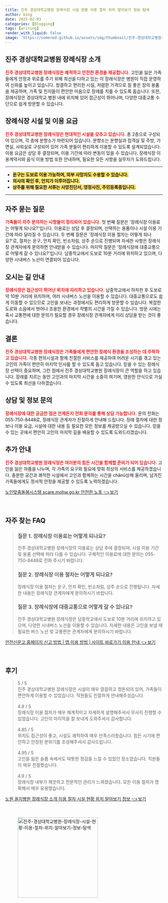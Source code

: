 ```yaml
---
title: 진주 경상대학교병원 장례식장 시설 현황 이용 절차 위치 알아보기 정보 탐색
author: bing
date: 2025-02-03
categories: [Blogging]
tags: [writing]
render_with_liquid: false
image: 'https://somered.github.io/assets/img/thumbnail/진주-경상대학교병원-장례식장-시설-현황-이용-절차-위치-알아보기-정보-탐색.webp'
---
```



<h2 id='진주 경상대학교병원 장례식장 소개'>진주 경상대학교병원 장례식장 소개</h2>

<p><b><span style="color: #ee2323;">진주 경상대학교병원 장례식장은 쾌적하고 안전한 환경을 제공합니다.</span></b> 고인을 잃은 가족들에게 안정과 위로를 주기 위해 최선을 다하고 있는 이 장례식장은 병원이 직접 운영하여 신뢰를 높이고 있습니다. 청결하고 편리한 시설, 저렴한 가격으로 질 좋은 장의 용품을 제공하며, 가족 및 친지들이 편안한 마음으로 장례를 치를 수 있도록 돕습니다. 또한, 장례식장은 경상대학교 병원 내에 위치해 있어 접근성이 뛰어나며, 다양한 대중교통 수단으로 쉽게 방문할 수 있습니다.</p>

<h2 id='시설 및 이용 요금'>장례식장 시설 및 이용 요금</h2>

<p><b><span style="color: #ee2323;">진주 경상대학교병원 장례식장은 현대적인 시설을 갖추고 있습니다.</span></b> 총 2층으로 구성되어 있으며, 각 층에 분향소가 마련되어 있습니다. 분향소는 분향실과 접객실 및 주방, 가면실, 샤워실로 구성되어 있어 가족 분들이 편리하게 이용할 수 있도록 설계되었습니다. 이용 요금은 상담 후 결정되며, 이용 기간에 따라 변동이 있을 수 있습니다. 장례식장 이용계약서와 음식 이용 방법 또한 안내하며, 필요한 모든 사항을 실무자가 도와드립니다.</p>

<hr />

<ul>
    <li><b><span style="background-color: #ffe066;">운구는 도보로 이용 가능하며, 외부 사망자도 수용할 수 있습니다.</span></b></li>
    <li><b><span style="background-color: #ffe066;">의사의 확인 후, 안치가 이루어집니다.</span></b></li>
    <li><b><span style="background-color: #ffe066;">상주를 위해 필요한 서류는 사망진단서, 영정사진, 주민등록증입니다.</span></b></li>
</ul>

<hr />

<h2 id='자주 묻는 질문'>자주 묻는 질문</h2>

<p><b><span style="color: #ee2323;">가족들이 자주 문의하는 사항들이 정리되어 있습니다.</span></b> 첫 번째 질문은 '장례식장 이용료는 어떻게 되나요?'입니다. 이용료는 상담 후 결정되며, 선택하는 용품이나 시설 이용 기간에 따라 달라질 수 있습니다. 두 번째 질문은 '장례식장 이용 절차는 어떻게 되나요?'로, 절차는 운구, 안치 확인, 빈소차림, 상주 순으로 진행되며 자세한 사항은 장례식장 관계자에게 문의하면 안내받을 수 있습니다. 마지막 질문은 '장례식장에 대중교통으로 어떻게 갈 수 있나요?'입니다. 남중학교에서 도보로 10분 거리에 위치하고 있으며, 다양한 시내버스 노선이 연결되어 있습니다.</p>

<h2 id='오시는 길'>오시는 길 안내</h2>

<p><b><span style="color: #ee2323;">장례식장은 접근성이 뛰어난 위치에 자리하고 있습니다.</span></b> 남중학교에서 하차한 후 도보로 약 10분 거리에 위치하며, 여러 시내버스 노선을 이용할 수 있습니다. 대중교통으로도 쉽게 이동할 수 있으므로 고인을 보내는 과정에서도 편리하게 방문할 수 있습니다. 복잡한 도로와 소음에서 벗어나 조용한 환경에서 작별의 시간을 가질 수 있습니다. 방문 시에는 혹시 교통편에 대한 문의가 필요할 경우 장례식장 관계자에게 미리 상담을 받는 것이 좋습니다.</p>

<h2 id='마무리'>결론</h2>

<p><b><span style="color: #ee2323;">진주 경상대학교병원 장례식장은 가족들에게 편안한 장례식 환경을 조성하는 데 주력하고 있습니다.</span></b> 각종 편의시설과 함께 친절한 서비스를 제공하여 어려운 시기를 겪고 있는 고인의 가족이 편안히 마지막 인사를 할 수 있도록 돕고 있습니다. 믿을 수 있는 장례식장 선택이 중요하며, 그런 점에서 진주 경상대학교병원 장례식장이 큰 역할을 하고 있습니다. 장례를 치르는 동안 고인과의 마지막 시간을 소중히 여기며, 영원한 안식으로 가실 수 있도록 최선을 다하겠습니다.</p>

<h2 id='정보 문의'>상담 및 정보 문의</h2>

<p><b><span style="color: #ee2323;">장례식장에 대한 궁금한 점은 언제든지 전화 문의를 통해 상담 가능합니다.</span></b> 문의 전화는 055-750-8448로, 장례식장 관계자가 친절하게 안내해 드립니다. 장례 절차에 대한 정보나 이용 요금, 시설에 대한 내용 등 필요한 모든 정보를 제공받으실 수 있습니다. 믿을 수 있는 곳에서 편안히 고인의 마지막 길을 배웅할 수 있도록 도와드리겠습니다.</p>

<h2 id='추가 안내'>추가 안내</h2>

<p><b><span style="color: #ee2323;">진주 경상대학교병원 장례식장은 여러분의 힘든 시간을 함께할 준비가 되어 있습니다.</span></b> 고인을 잃은 아픔을 나누며, 각 가족의 요구와 필요에 맞춰 최상의 서비스를 제공하겠습니다. 충분한 공간과 쾌적한 시설에서 고인과 함께하는 시간을 chânü상해 올리며, 남겨진 가족들에게도 정서적 안정을 제공할 수 있도록 노력하겠습니다.</p>


<p><a class="click-button" title="노인맞춤돌봄시스템 scare.mohw.go.kr 안전한 노후" href="https://somered.github.io/posts/%EB%85%B8%EC%9D%B8%EB%A7%9E%EC%B6%A4%EB%8F%8C%EB%B4%84%EC%8B%9C%EC%8A%A4%ED%85%9C-scare.mohw.go.kr-%EC%95%88%EC%A0%84%ED%95%9C-%EB%85%B8%ED%9B%84/" rel="dofollow">노인맞춤돌봄시스템 scare.mohw.go.kr 안전한 노후 👈 보기</a></p><br>
<h2 id='자주_찾는_FAQ'>자주 찾는 FAQ</h2>
<div itemscope="" itemtype="https://schema.org/FAQPage"> 
<blockquote> 
<div itemscope="" itemprop="mainEntity" itemtype="https://schema.org/Question"> 
<h3 itemprop="name">질문 1. 장례식장 이용료는 어떻게 되나요?</h3> 
<div itemscope="" itemprop="acceptedAnswer" itemtype="https://schema.org/Answer"> 
<span itemprop="text"> 
<p>진주 경상대학교병원 장례식장의 이용료는 상담 후에 결정되며, 시설 이용 기간 및 용품 선택에 따라 다를 수 있습니다. 구체적인 이용료에 대한 문의는 055-750-8448로 전화 주시기 바랍니다.</p> 
</span> 
</div> 
</div> 
<div itemscope="" itemprop="mainEntity" itemtype="https://schema.org/Question"> 
<h3 itemprop="name">질문 2. 장례식장 이용 절차는 어떻게 되나요?</h3> 
<div itemscope="" itemprop="acceptedAnswer" itemtype="https://schema.org/Answer"> 
<span itemprop="text"> 
<p>장례식장 이용 절차는 운구, 안치 확인, 빈소차림, 상주 순으로 진행됩니다. 자세한 내용은 장례식장 관계자에게 문의하시기 바랍니다.</p> 
</span> 
</div> 
</div> 
<div itemscope="" itemprop="mainEntity" itemtype="https://schema.org/Question"> 
<h3 itemprop="name">질문 3. 장례식장에 대중교통으로 어떻게 갈 수 있나요?</h3> 
<div itemscope="" itemprop="acceptedAnswer" itemtype="https://schema.org/Answer"> 
<span itemprop="text"> 
<p>진주 경상대학교병원 장례식장은 남중학교에서 도보로 10분 거리에 위치하고 있으며, 다양한 시내버스 노선을 이용할 수 있습니다. 자세한 내용은 고인을 보낼 때 필요한 버스 노선 및 교통편은 관계자에게 문의하시기 바랍니다.</p> 
</span> 
</div> 
</div> 
</blockquote> 
</div>
<p><a class="click-button" title="안전신문고 홈페이지 신고 방법 | 앱 이용 방법 | 사이트 바로가기 이용 안내" href="https://somered.github.io/posts/%EC%95%88%EC%A0%84%EC%8B%A0%EB%AC%B8%EA%B3%A0-%ED%99%88%ED%8E%98%EC%9D%B4%EC%A7%80-%EC%8B%A0%EA%B3%A0-%EB%B0%A9%EB%B2%95-%EC%95%B1-%EC%9D%B4%EC%9A%A9-%EB%B0%A9%EB%B2%95-%EC%82%AC%EC%9D%B4%ED%8A%B8-%EB%B0%94%EB%A1%9C%EA%B0%80%EA%B8%B0-%EC%9D%B4%EC%9A%A9-%EC%95%88%EB%82%B4/" rel="dofollow">안전신문고 홈페이지 신고 방법 | 앱 이용 방법 | 사이트 바로가기 이용 안내 👈 보기</a></p><br>
<h2 id='후기'>후기</h2>
<div itemscope itemtype="https://schema.org/Product">
  <blockquote>
  <div itemprop="review" itemscope itemtype="https://schema.org/Review">
      <div itemprop="reviewRating" itemscope itemtype="https://schema.org/Rating"> <span itemprop="ratingValue">5</span> / <span itemprop="bestRating">5</span> </div>
      <span itemprop="reviewBody">진주 경상대학교병원 장례식장은 시설이 매우 깔끔하고 정돈되어 있어, 가족들이 편안하게 이용할 수 있었습니다. 직원들도 친절하게 안내해주셨습니다.</span>
  </div>
  <br>
  <div itemprop="review" itemscope itemtype="https://schema.org/Review">
      <div itemprop="reviewRating" itemscope itemtype="https://schema.org/Rating"> <span itemprop="ratingValue">4.9</span> / <span itemprop="bestRating">5</span> </div>
      <span itemprop="reviewBody">장례식장 이용 절차가 매우 체계적이고 자세하게 설명해주셔서 무사히 진행할 수 있었습니다. 고인의 마지막을 잘 보내게 도와주셔서 감사합니다.</span>
  </div>
  <br>
  <div itemprop="review" itemscope itemtype="https://schema.org/Review">
      <div itemprop="reviewRating" itemscope itemtype="https://schema.org/Rating"> <span itemprop="ratingValue">4.85</span> / <span itemprop="bestRating">5</span> </div>
      <span itemprop="reviewBody">위치도 접근성이 좋고, 시설도 쾌적하여 매우 만족스러웠습니다. 힘든 시기에 편안하고 안정된 분위기를 조성해주셔서 감사드립니다.</span>
  </div>
  <br>
  <div itemprop="review" itemscope itemtype="https://schema.org/Review">
      <div itemprop="reviewRating" itemscope itemtype="https://schema.org/Rating"> <span itemprop="ratingValue">4.95</span> / <span itemprop="bestRating">5</span> </div>
      <span itemprop="reviewBody">고인을 잃은 슬픔 속에서도 따뜻한 정감을 느낄 수 있었던 장소였습니다. 직원들이 매우 친절했습니다.</span>
  </div>
  <br>
  <div itemprop="review" itemscope itemtype="https://schema.org/Review">
      <div itemprop="reviewRating" itemscope itemtype="https://schema.org/Rating"> <span itemprop="ratingValue">4.9</span> / <span itemprop="bestRating">5</span> </div>
      <span itemprop="reviewBody">장례식장 내부가 깨끗하고 전문적인 관리가 느껴졌습니다. 모든 이용 절차가 명확해서 매우 유용했습니다.</span>
  </div>
  </blockquote>
</div>
<p><a class="click-button" title="노원 을지병원 장례식장 소개 이용 절차 시설 현황 위치 알아보기 정보" href="https://somered.github.io/posts/%EB%85%B8%EC%9B%90-%EC%9D%84%EC%A7%80%EB%B3%91%EC%9B%90-%EC%9E%A5%EB%A1%80%EC%8B%9D%EC%9E%A5-%EC%86%8C%EA%B0%9C-%EC%9D%B4%EC%9A%A9-%EC%A0%88%EC%B0%A8-%EC%8B%9C%EC%84%A4-%ED%98%84%ED%99%A9-%EC%9C%84%EC%B9%98-%EC%95%8C%EC%95%84%EB%B3%B4%EA%B8%B0-%EC%A0%95%EB%B3%B4/" rel="dofollow">노원 을지병원 장례식장 소개 이용 절차 시설 현황 위치 알아보기 정보 👈 보기</a></p><br>
<figure class="image"><img src="https://somered.github.io/assets/img/thumbnail/진주-경상대학교병원-장례식장-시설-현황-이용-절차-위치-알아보기-정보-탐색.webp" alt="진주-경상대학교병원-장례식장-시설-현황-이용-절차-위치-알아보기-정보-탐색" width="256" height="256"></figure>